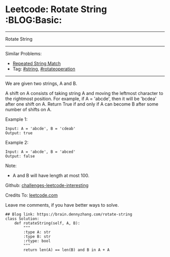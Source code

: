 # Leetcode: Rotate String     :BLOG:Basic:


---

Rotate String  

---

Similar Problems:  
-   [Repeated String Match](https://brain.dennyzhang.com/repeated-string-match)
-   Tag: [#string](https://brain.dennyzhang.com/tag/string), [#rotateoperation](https://brain.dennyzhang.com/tag/rotateoperation)

---

We are given two strings, A and B.  

A shift on A consists of taking string A and moving the leftmost character to the rightmost position. For example, if A = 'abcde', then it will be 'bcdea' after one shift on A. Return True if and only if A can become B after some number of shifts on A.  

Example 1:  

    Input: A = 'abcde', B = 'cdeab'
    Output: true

Example 2:  

    Input: A = 'abcde', B = 'abced'
    Output: false

Note:  

-   A and B will have length at most 100.

Github: [challenges-leetcode-interesting](https://github.com/DennyZhang/challenges-leetcode-interesting/tree/master/rotate-string)  

Credits To: [leetcode.com](https://leetcode.com/problems/rotate-string/description/)  

Leave me comments, if you have better ways to solve.  

    ## Blog link: https://brain.dennyzhang.com/rotate-string
    class Solution:
        def rotateString(self, A, B):
            """
            :type A: str
            :type B: str
            :rtype: bool
            """
            return len(A) == len(B) and B in A + A